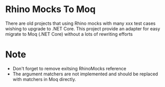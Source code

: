 # Rhino Mocks To Moq
There are old projects that using Rhino mocks with many xxx test cases wishing to upgrade to .NET Core. This project provide an adapter for easy migrate to Moq (.NET Core) without a lots of rewriting efforts

# Note
- Don't forget to remove exitsing RhinoMocks reference
- The argument matchers are not implemented and should be replaced with matchers in Moq directly.
